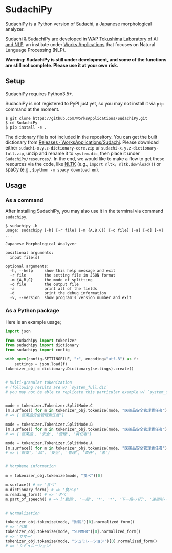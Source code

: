 # SudachiPy

SudachiPy is a Python version of [Sudachi](https://github.com/WorksApplications/Sudachi), a Japanese morphological analyzer.

Sudachi & SudachiPy are developed in [WAP Tokushima Laboratory of AI and NLP](http://nlp.worksap.co.jp/), an institute under [Works Applications](http://www.worksap.com/) that focuses on Natural Language Processing (NLP).

**Warning: SudachiPy is still under development, and some of the functions are still not complete. Please use it at your own risk.**


## Setup

SudachiPy requires Python3.5+.

SudachiPy is not registered to PyPI just yet, so you may not install it via `pip` command at the moment.

```
$ git clone https://github.com/WorksApplications/SudachiPy.git
$ cd SudachiPy
$ pip install -e .
```
The dictionary file is not included in the repository. You can get the built dictionary from [Releases · WorksApplications/Sudachi](https://github.com/WorksApplications/Sudachi/releases). Please download either `sudachi-x.y.z-dictionary-core.zip` or `sudachi-x.y.z-dictionary-full.zip`, unzip and rename it to `system.dic`, then place it under `SudachiPy/resources/`. In the end, we would like to make a flow to get these resources via the code, like [NLTK](https://www.nltk.org/data.html) (e.g., `import nltk; nltk.download()`) or [spaCy](https://spacy.io/usage/models) (e.g., `$python -m spacy download en`).

## Usage

### As a command

After installing SudachiPy, you may also use it in the terminal via command `sudachipy`.

```
$ sudachipy -h
usage: sudachipy [-h] [-r file] [-m {A,B,C}] [-o file] [-a] [-d] [-v] ...

Japanese Morphological Analyzer

positional arguments:
  input file(s)

optional arguments:
  -h, --help     show this help message and exit
  -r file        the setting file in JSON format
  -m {A,B,C}     the mode of splitting
  -o file        the output file
  -a             print all of the fields
  -d             print the debug information
  -v, --version  show program's version number and exit

```

### As a Python package

Here is an example usage;

```python
import json

from sudachipy import tokenizer
from sudachipy import dictionary
from sudachipy import config

with open(config.SETTINGFILE, "r", encoding="utf-8") as f:
    settings = json.load(f)
tokenizer_obj = dictionary.Dictionary(settings).create()


# Multi-granular tokenization
# (following results are w/ `system_full.dic`
# you may not be able to replicate this particular example w/ `system_core.dic`)


mode = tokenizer.Tokenizer.SplitMode.C
[m.surface() for m in tokenizer_obj.tokenize(mode, "医薬品安全管理責任者")]
# => ['医薬品安全管理責任者']

mode = tokenizer.Tokenizer.SplitMode.B
[m.surface() for m in tokenizer_obj.tokenize(mode, "医薬品安全管理責任者")]
# => ['医薬品', '安全', '管理', '責任者']

mode = tokenizer.Tokenizer.SplitMode.A
[m.surface() for m in tokenizer_obj.tokenize(mode, "医薬品安全管理責任者")]
# => ['医薬', '品', '安全', '管理', '責任', '者']


# Morpheme information

m = tokenizer_obj.tokenize(mode, "食べ")[0]

m.surface() # => '食べ'
m.dictionary_form() # => '食べる'
m.reading_form() # => 'タベ'
m.part_of_speech() # => ['動詞', '一般', '*', '*', '下一段-バ行', '連用形-一般']


# Normalization

tokenizer_obj.tokenize(mode, "附属")[0].normalized_form()
# => '付属'
tokenizer_obj.tokenize(mode, "SUMMER")[0].normalized_form()
# => 'サマー'
tokenizer_obj.tokenize(mode, "シュミレーション")[0].normalized_form()
# => 'シミュレーション'
```
